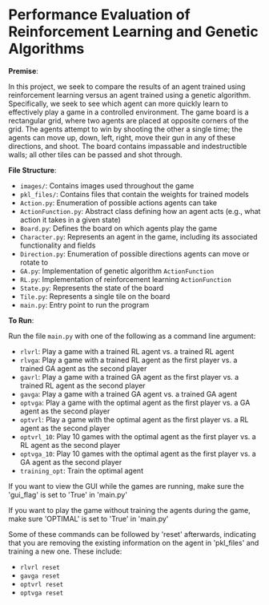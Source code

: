 # Performance Evaluation of Reinforcement Learning and Genetic Algorithms

__Premise__:

In this project, we seek to compare the results of an agent trained using reinforcement learning versus an agent trained using a genetic algorithm. Specifically, we seek to see which agent can more quickly learn to effectively play a game in a controlled environment. The game board is a rectangular grid, where two agents are placed at opposite corners of the grid. The agents attempt to win by shooting the other a single time; the agents can move up, down, left, right, move their gun in any of these directions, and shoot. The board contains impassable and indestructible walls; all other tiles can be passed and shot through.

__File Structure__:

* `images/`: Contains images used throughout the game
* `pkl_files/`: Contains files that contain the weights for trained models
* `Action.py`: Enumeration of possible actions agents can take
* `ActionFunction.py`: Abstract class defining how an agent acts (e.g., what action it takes in a given state)
* `Board.py`: Defines the board on which agents play the game
* `Character.py`: Represents an agent in the game, including its associated functionality and fields
* `Direction.py`: Enumeration of possible directions agents can move or rotate to
* `GA.py`: Implementation of genetic algorithm `ActionFunction`
* `RL.py`: Implementation of reinforcement learning `ActionFunction`
* `State.py`: Represents the state of the board
* `Tile.py`: Represents a single tile on the board
* `main.py`: Entry point to run the program

__To Run__:

Run the file `main.py` with one of the following as a command line argument:

* `rlvrl`: Play a game with a trained RL agent vs. a trained RL agent
* `rlvga`: Play a game with a trained RL agent as the first player vs. a trained GA agent as the second player
* `gavrl`: Play a game with a trained GA agent as the first player vs. a trained RL agent as the second player
* `gavga`: Play a game with a trained GA agent vs. a trained GA agent
* `optvga`: Play a game with the optimal agent as the first player vs. a GA agent as the second player
* `optvrl`: Play a game with the optimal agent as the first player vs. a RL agent as the second player
* `optvrl_10`: Play 10 games with the optimal agent as the first player vs. a RL agent as the second player
* `optvga_10`: Play 10 games with the optimal agent as the first player vs. a GA agent as the second player
* `training_opt`: Train the optimal agent

If you want to view the GUI while the games are running, make sure the 'gui_flag' is set to 'True' in 'main.py'

If you want to play the game without training the agents during the game, make sure 'OPTIMAL' is set to 'True' in 'main.py'

Some of these commands can be followed by 'reset' afterwards, indicating that you are removing the existing information on the agent in 'pkl_files' and training a new one. These include:

* `rlvrl reset`
* `gavga reset`
* `optvrl reset`
* `optvga reset`

